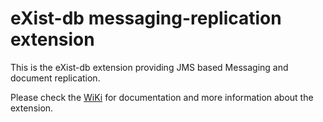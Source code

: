 eXist-db messaging-replication extension
========================================

This is the eXist-db extension providing JMS based Messaging and document replication.

Please check the [WiKi](https://github.com/eXist-db/messaging-replication/wiki) for documentation and more information about the extension.



